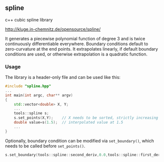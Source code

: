 ## spline
c++ cubic spline library

http://kluge.in-chemnitz.de/opensource/spline/

It generates a piecewise polynomial function of degree 3 and is
twice continuously differentiable everywhere. Boundary conditions
default to zero-curvature at the end points. It extrapolates linearly,
if default boundary conditions are used, or otherwise extrapolation
is a quadratic function.


### Usage
The library is a header-only file and can be used like this:

```C++
#include "spline.hpp"
...
int main(int argc, char** argv)
{
    std::vector<double> X, Y;
    ...
    tools::spline s;
    s.set_points(X,Y);    // X needs to be sorted, strictly increasing
    double value=s(1.5);  // interpolated value at 1.5
    ...
}
```

Optionally, boundary condition can be modified via `set_boundary()`,
which needs to be called before `set_points()`.

```C++
s.set_boundary(tools::spline::second_deriv,0.0,tools::spline::first_deriv,-2.0,false);
```
